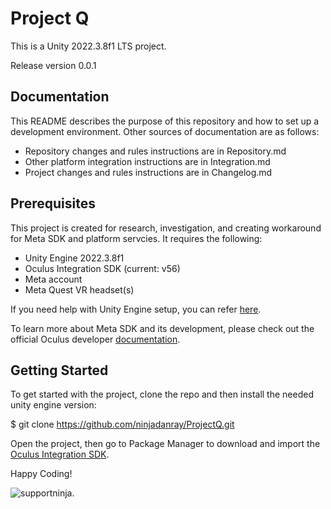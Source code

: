 # Project Q

This is a Unity 2022.3.8f1 LTS project.

Release version 0.0.1

## Documentation

This README describes the purpose of this repository and how to set up a development environment. Other sources of documentation are as follows:

- Repository changes and rules instructions are in Repository.md
- Other platform integration instructions are in Integration.md
- Project changes and rules instructions are in Changelog.md

## Prerequisites

This project is created for research, investigation, and creating workaround for Meta SDK and platform servcies. It requires the following:

- Unity Engine 2022.3.8f1
- Oculus Integration SDK (current: v56)
- Meta account
- Meta Quest VR headset(s)

If you need help with Unity Engine setup, you can refer [here](https://unity.com/download).

To learn more about Meta SDK and its development, please check out the official Oculus developer [documentation](https://developer.oculus.com/resources/).

## Getting Started

To get started with the project, clone the repo and then install the needed unity engine version:

$ git clone https://github.com/ninjadanray/ProjectQ.git

Open the project, then go to Package Manager to download and import the [Oculus Integration SDK](https://developer.oculus.com/downloads/package/unity-integration/). 

 Happy Coding!

![supportninja.](https://assets.website-files.com/64149f79022d0c5fc8ce46e8/64149f79022d0cd45cce4719_Support%20Ninja%20%7C%20Full%20Logo.svg "owner")

#
